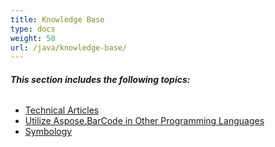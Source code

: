 ```yaml
---
title: Knowledge Base
type: docs
weight: 50
url: /java/knowledge-base/
---
```


###### **This section includes the following topics:** 
- [Technical Articles](/barcode/java/technical-articles/)
- [Utilize Aspose.BarCode in Other Programming Languages](/barcode/java/utilize-aspose-barcode-in-other-programming-languages/)
- [Symbology](/barcode/java/symbology/)
